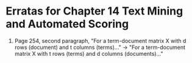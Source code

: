 # Erratas for Chapter 14 Text Mining and Automated Scoring

1. Page 254, second paragraph, "For a term-document matrix X with d rows (document) and t columns (terms)..." -> "For a term-document matrix X with t rows (terms) and d columns (documents)..."
